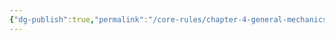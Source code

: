 ```yaml
---
{"dg-publish":true,"permalink":"/core-rules/chapter-4-general-mechanics/ability-check-combinations/agility-agility/"}
---
```


